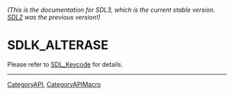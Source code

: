 ###### (This is the documentation for SDL3, which is the current stable version. [SDL2](https://wiki.libsdl.org/SDL2/) was the previous version!)
# SDLK_ALTERASE

Please refer to [SDL_Keycode](SDL_Keycode) for details.

----
[CategoryAPI](CategoryAPI), [CategoryAPIMacro](CategoryAPIMacro)

